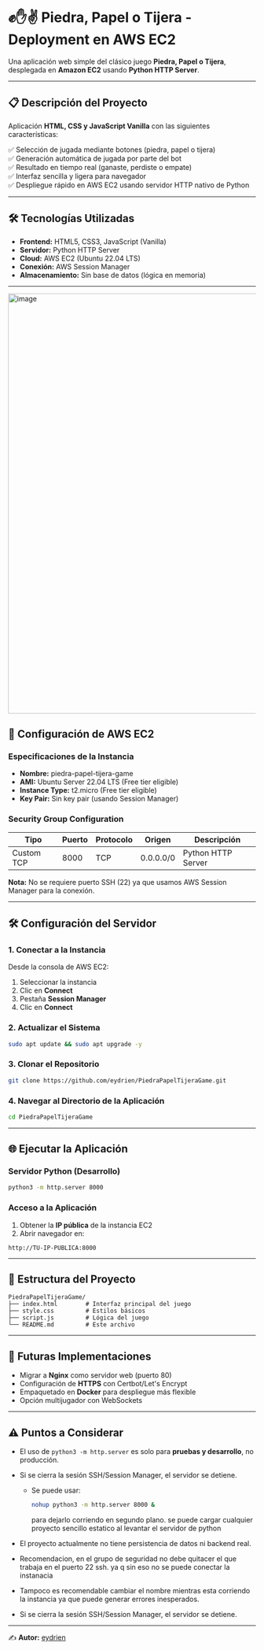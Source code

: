 # ✊✋✌️ Piedra, Papel o Tijera - Deployment en AWS EC2

Una aplicación web simple del clásico juego **Piedra, Papel o Tijera**, desplegada en **Amazon EC2** usando **Python HTTP Server**.

---

## 📋 Descripción del Proyecto
Aplicación **HTML, CSS y JavaScript Vanilla** con las siguientes características:

✅ Selección de jugada mediante botones (piedra, papel o tijera)  
✅ Generación automática de jugada por parte del bot  
✅ Resultado en tiempo real (ganaste, perdiste o empate)  
✅ Interfaz sencilla y ligera para navegador  
✅ Despliegue rápido en AWS EC2 usando servidor HTTP nativo de Python  

---

## 🛠️ Tecnologías Utilizadas
- **Frontend:** HTML5, CSS3, JavaScript (Vanilla)  
- **Servidor:** Python HTTP Server  
- **Cloud:** AWS EC2 (Ubuntu 22.04 LTS)  
- **Conexión:** AWS Session Manager  
- **Almacenamiento:** Sin base de datos (lógica en memoria)  

---
<img width="1341" height="854" alt="image" src="https://github.com/user-attachments/assets/ae830b06-6977-4fe0-ac45-07be507c6655" />

## 🚀 Configuración de AWS EC2

### Especificaciones de la Instancia
- **Nombre:** piedra-papel-tijera-game  
- **AMI:** Ubuntu Server 22.04 LTS (Free tier eligible)  
- **Instance Type:** t2.micro (Free tier eligible)  
- **Key Pair:** Sin key pair (usando Session Manager)  

### Security Group Configuration
| Tipo       | Puerto | Protocolo | Origen     | Descripción            |
|------------|--------|-----------|------------|------------------------|
| Custom TCP | 8000   | TCP       | 0.0.0.0/0  | Python HTTP Server     |

**Nota:** No se requiere puerto SSH (22) ya que usamos AWS Session Manager para la conexión.  

---

## 🛠️ Configuración del Servidor

### 1. Conectar a la Instancia
Desde la consola de AWS EC2:
1. Seleccionar la instancia  
2. Clic en **Connect**  
3. Pestaña **Session Manager**  
4. Clic en **Connect**  

### 2. Actualizar el Sistema
```bash
sudo apt update && sudo apt upgrade -y
```

### 3. Clonar el Repositorio
```bash
git clone https://github.com/eydrien/PiedraPapelTijeraGame.git
```

### 4. Navegar al Directorio de la Aplicación
```bash
cd PiedraPapelTijeraGame
```

---

## 🌐 Ejecutar la Aplicación

### Servidor Python (Desarrollo)
```bash
python3 -m http.server 8000
```

### Acceso a la Aplicación
1. Obtener la **IP pública** de la instancia EC2  
2. Abrir navegador en:  

```
http://TU-IP-PUBLICA:8000
```

---

## 📁 Estructura del Proyecto
```
PiedraPapelTijeraGame/
├── index.html        # Interfaz principal del juego
├── style.css         # Estilos básicos
├── script.js         # Lógica del juego
└── README.md         # Este archivo
```

---

## 🔮 Futuras Implementaciones
- Migrar a **Nginx** como servidor web (puerto 80)  
- Configuración de **HTTPS** con Certbot/Let's Encrypt  
- Empaquetado en **Docker** para despliegue más flexible  
- Opción multijugador con WebSockets  

---

## ⚠️ Puntos a Considerar
- El uso de `python3 -m http.server` es solo para **pruebas y desarrollo**, no producción.  
- Si se cierra la sesión SSH/Session Manager, el servidor se detiene.  
  - Se puede usar:  
    ```bash
    nohup python3 -m http.server 8000 &
    ```  
    para dejarlo corriendo en segundo plano.
    se puede cargar cualquier proyecto sencillo estatico al levantar el servidor de python
- El proyecto actualmente no tiene persistencia de datos ni backend real.

- Recomendacion, en el grupo de seguridad no debe quitacer el que trabaja en el puerto 22 ssh. ya q sin eso no se puede conectar la instanacia
- Tampoco es recomendable cambiar el nombre mientras esta corriendo la instancia ya que puede generar errores inesperados. 
- Si se cierra la sesión SSH/Session Manager, el servidor se detiene.  
  

---
✍️ **Autor:** [eydrien](https://github.com/eydrien)  
